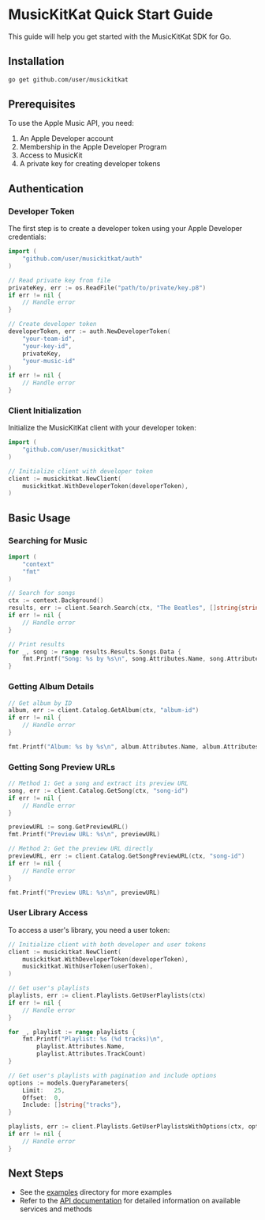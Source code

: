 # MusicKitKat Quick Start Guide

This guide will help you get started with the MusicKitKat SDK for Go.

## Installation

```bash
go get github.com/user/musickitkat
```

## Prerequisites

To use the Apple Music API, you need:

1. An Apple Developer account
2. Membership in the Apple Developer Program
3. Access to MusicKit
4. A private key for creating developer tokens

## Authentication

### Developer Token

The first step is to create a developer token using your Apple Developer credentials:

```go
import (
    "github.com/user/musickitkat/auth"
)

// Read private key from file
privateKey, err := os.ReadFile("path/to/private/key.p8")
if err != nil {
    // Handle error
}

// Create developer token
developerToken, err := auth.NewDeveloperToken(
    "your-team-id",
    "your-key-id",
    privateKey,
    "your-music-id"
)
if err != nil {
    // Handle error
}
```

### Client Initialization

Initialize the MusicKitKat client with your developer token:

```go
import (
    "github.com/user/musickitkat"
)

// Initialize client with developer token
client := musickitkat.NewClient(
    musickitkat.WithDeveloperToken(developerToken),
)
```

## Basic Usage

### Searching for Music

```go
import (
    "context"
    "fmt"
)

// Search for songs
ctx := context.Background()
results, err := client.Search.Search(ctx, "The Beatles", []string{string(musickitkat.SearchTypesSongs)}, nil)
if err != nil {
    // Handle error
}

// Print results
for _, song := range results.Results.Songs.Data {
    fmt.Printf("Song: %s by %s\n", song.Attributes.Name, song.Attributes.ArtistName)
}
```

### Getting Album Details

```go
// Get album by ID
album, err := client.Catalog.GetAlbum(ctx, "album-id")
if err != nil {
    // Handle error
}

fmt.Printf("Album: %s by %s\n", album.Attributes.Name, album.Attributes.ArtistName)
```

### Getting Song Preview URLs

```go
// Method 1: Get a song and extract its preview URL
song, err := client.Catalog.GetSong(ctx, "song-id")
if err != nil {
    // Handle error
}

previewURL := song.GetPreviewURL()
fmt.Printf("Preview URL: %s\n", previewURL)

// Method 2: Get the preview URL directly
previewURL, err := client.Catalog.GetSongPreviewURL(ctx, "song-id")
if err != nil {
    // Handle error
}

fmt.Printf("Preview URL: %s\n", previewURL)
```

### User Library Access

To access a user's library, you need a user token:

```go
// Initialize client with both developer and user tokens
client := musickitkat.NewClient(
    musickitkat.WithDeveloperToken(developerToken),
    musickitkat.WithUserToken(userToken),
)

// Get user's playlists
playlists, err := client.Playlists.GetUserPlaylists(ctx)
if err != nil {
    // Handle error
}

for _, playlist := range playlists {
    fmt.Printf("Playlist: %s (%d tracks)\n", 
        playlist.Attributes.Name, 
        playlist.Attributes.TrackCount)
}

// Get user's playlists with pagination and include options
options := models.QueryParameters{
    Limit:   25,
    Offset:  0,
    Include: []string{"tracks"},
}

playlists, err := client.Playlists.GetUserPlaylistsWithOptions(ctx, options)
if err != nil {
    // Handle error
}
```

## Next Steps

- See the [examples](../examples) directory for more examples
- Refer to the [API documentation](./README.md) for detailed information on available services and methods